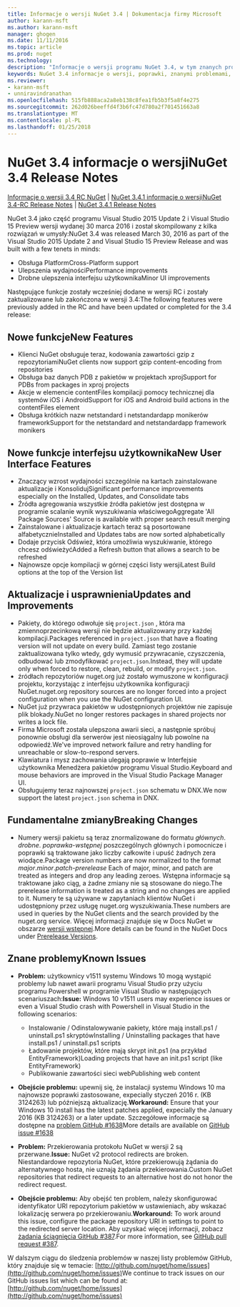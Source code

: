 ```yaml
---
title: Informacje o wersji NuGet 3.4 | Dokumentacja firmy Microsoft
author: karann-msft
ms.author: karann-msft
manager: ghogen
ms.date: 11/11/2016
ms.topic: article
ms.prod: nuget
ms.technology: 
description: "Informacje o wersji programu NuGet 3.4, w tym znanych problemów, poprawki, dodatkowe funkcje i dcr."
keywords: NuGet 3.4 informacje o wersji, poprawki, znanymi problemami, nowe funkcje, dcr
ms.reviewer:
- karann-msft
- unniravindranathan
ms.openlocfilehash: 515fb888aca2a8eb138c8fea1fb5b3f5a8f4e275
ms.sourcegitcommit: 262d026beeffd4f3b6fc47d780a2f701451663a8
ms.translationtype: MT
ms.contentlocale: pl-PL
ms.lasthandoff: 01/25/2018
---
```

# <a name="nuget-34-release-notes"></a><span data-ttu-id="8b065-104">NuGet 3.4 informacje o wersji</span><span class="sxs-lookup"><span data-stu-id="8b065-104">NuGet 3.4 Release Notes</span></span>

<span data-ttu-id="8b065-105">[Informacje o wersji 3.4 RC NuGet](../release-notes/nuget-3.4-RC.md) | [NuGet 3.4.1 informacje o wersji](../release-notes/nuget-3.4.1.md)</span><span class="sxs-lookup"><span data-stu-id="8b065-105">[NuGet 3.4-RC Release Notes](../release-notes/nuget-3.4-RC.md) | [NuGet 3.4.1 Release Notes](../release-notes/nuget-3.4.1.md)</span></span>

<span data-ttu-id="8b065-106">NuGet 3.4 jako część programu Visual Studio 2015 Update 2 i Visual Studio 15 Preview wersji wydanej 30 marca 2016 i został skompilowany z kilka rozwiązań w umysły:</span><span class="sxs-lookup"><span data-stu-id="8b065-106">NuGet 3.4 was released March 30, 2016 as part of the Visual Studio 2015 Update 2 and Visual Studio 15 Preview Release and was built with a few tenets in minds:</span></span>

*  <span data-ttu-id="8b065-107">Obsługa Platform</span><span class="sxs-lookup"><span data-stu-id="8b065-107">Cross-Platform support</span></span>
*  <span data-ttu-id="8b065-108">Ulepszenia wydajności</span><span class="sxs-lookup"><span data-stu-id="8b065-108">Performance improvements</span></span>
*  <span data-ttu-id="8b065-109">Drobne ulepszenia interfejsu użytkownika</span><span class="sxs-lookup"><span data-stu-id="8b065-109">Minor UI improvements</span></span>

<span data-ttu-id="8b065-110">Następujące funkcje zostały wcześniej dodane w wersji RC i zostały zaktualizowane lub zakończona w wersji 3.4:</span><span class="sxs-lookup"><span data-stu-id="8b065-110">The following features were previously added in the RC and have been updated or completed for the 3.4 release:</span></span>

## <a name="new-features"></a><span data-ttu-id="8b065-111">Nowe funkcje</span><span class="sxs-lookup"><span data-stu-id="8b065-111">New Features</span></span>

* <span data-ttu-id="8b065-112">Klienci NuGet obsługuje teraz, kodowania zawartości gzip z repozytoriami</span><span class="sxs-lookup"><span data-stu-id="8b065-112">NuGet clients now support gzip content-encoding from repositories</span></span>
* <span data-ttu-id="8b065-113">Obsługa baz danych PDB z pakietów w projektach xproj</span><span class="sxs-lookup"><span data-stu-id="8b065-113">Support for PDBs from packages in xproj projects</span></span>
* <span data-ttu-id="8b065-114">Akcje w elemencie contentFiles kompilacji pomocy technicznej dla systemów iOS i Android</span><span class="sxs-lookup"><span data-stu-id="8b065-114">Support for iOS and Android build actions in the contentFiles element</span></span>
* <span data-ttu-id="8b065-115">Obsługa krótkich nazw netstandard i netstandardapp monikerów framework</span><span class="sxs-lookup"><span data-stu-id="8b065-115">Support for the netstandard and netstandardapp framework monikers</span></span>

## <a name="new-user-interface-features"></a><span data-ttu-id="8b065-116">Nowe funkcje interfejsu użytkownika</span><span class="sxs-lookup"><span data-stu-id="8b065-116">New User Interface Features</span></span>

* <span data-ttu-id="8b065-117">Znaczący wzrost wydajności szczególnie na kartach zainstalowane aktualizacje i Konsoliduj</span><span class="sxs-lookup"><span data-stu-id="8b065-117">Significant performance improvements especially on the Installed, Updates, and Consolidate tabs</span></span>
* <span data-ttu-id="8b065-118">Źródła agregowania wszystkie źródła pakietów jest dostępna w programie scalanie wynik wyszukiwania właściwego</span><span class="sxs-lookup"><span data-stu-id="8b065-118">Aggregate 'All Package Sources' Source is available with proper search result merging</span></span>
* <span data-ttu-id="8b065-119">Zainstalowane i aktualizacje kartach teraz są posortowane alfabetycznie</span><span class="sxs-lookup"><span data-stu-id="8b065-119">Installed and Updates tabs are now sorted alphabetically</span></span>
* <span data-ttu-id="8b065-120">Dodaje przycisk Odśwież, która umożliwia wyszukiwanie, którego chcesz odświeżyć</span><span class="sxs-lookup"><span data-stu-id="8b065-120">Added a Refresh button that allows a search to be refreshed</span></span>
* <span data-ttu-id="8b065-121">Najnowsze opcje kompilacji w górnej części listy wersji</span><span class="sxs-lookup"><span data-stu-id="8b065-121">Latest Build options at the top of the Version list</span></span>

## <a name="updates-and-improvements"></a><span data-ttu-id="8b065-122">Aktualizacje i usprawnienia</span><span class="sxs-lookup"><span data-stu-id="8b065-122">Updates and Improvements</span></span>

* <span data-ttu-id="8b065-123">Pakiety, do którego odwołuje się `project.json` , która ma zmiennoprzecinkową wersji nie będzie aktualizowany przy każdej kompilacji.</span><span class="sxs-lookup"><span data-stu-id="8b065-123">Packages referenced in `project.json` that have a floating version will not update on every build.</span></span> <span data-ttu-id="8b065-124">Zamiast tego zostanie zaktualizowana tylko wtedy, gdy wymusić przywracanie, czyszczenia, odbudować lub zmodyfikować `project.json`.</span><span class="sxs-lookup"><span data-stu-id="8b065-124">Instead, they will update only when forced to restore, clean, rebuild, or modify `project.json`.</span></span>
* <span data-ttu-id="8b065-125">źródłach repozytoriów nuget.org już zostało wymuszone w konfiguracji projektu, korzystając z interfejsu użytkownika konfiguracji NuGet.</span><span class="sxs-lookup"><span data-stu-id="8b065-125">nuget.org repository sources are no longer forced into a project configuration when you use the NuGet configuration UI.</span></span>
* <span data-ttu-id="8b065-126">NuGet już przywraca pakietów w udostępnionych projektów nie zapisuje plik blokady.</span><span class="sxs-lookup"><span data-stu-id="8b065-126">NuGet no longer restores packages in shared projects nor writes a lock file.</span></span>
* <span data-ttu-id="8b065-127">Firma Microsoft została ulepszona awarii sieci, a następnie spróbuj ponownie obsługi dla serwerów jest nieosiągalny lub powolne na odpowiedź.</span><span class="sxs-lookup"><span data-stu-id="8b065-127">We've improved network failure and retry handling for unreachable or slow-to-respond servers.</span></span>
* <span data-ttu-id="8b065-128">Klawiatura i mysz zachowania ulegają poprawie w Interfejsie użytkownika Menedżera pakietów programu Visual Studio.</span><span class="sxs-lookup"><span data-stu-id="8b065-128">Keyboard and mouse behaviors are improved in the Visual Studio Package Manager UI.</span></span>
* <span data-ttu-id="8b065-129">Obsługujemy teraz najnowszej `project.json` schematu w DNX.</span><span class="sxs-lookup"><span data-stu-id="8b065-129">We now support the latest `project.json` schema in DNX.</span></span>

## <a name="breaking-changes"></a><span data-ttu-id="8b065-130">Fundamentalne zmiany</span><span class="sxs-lookup"><span data-stu-id="8b065-130">Breaking Changes</span></span>

* <span data-ttu-id="8b065-131">Numery wersji pakietu są teraz znormalizowane do formatu *głównych*. *drobne*. *poprawka*-*wstępnej* poszczególnych głównych i pomocnicze i poprawki są traktowane jako liczby całkowite i upuść żadnych zera wiodące.</span><span class="sxs-lookup"><span data-stu-id="8b065-131">Package version numbers are now normalized to the format *major*.*minor*.*patch*-*prerelease*   Each of major, minor, and patch are treated as integers and drop any leading zeroes.</span></span>  <span data-ttu-id="8b065-132">Wstępna informacje są traktowane jako ciąg, a żadne zmiany nie są stosowane do niego.</span><span class="sxs-lookup"><span data-stu-id="8b065-132">The prerelease information is treated as a string and no changes are applied to it.</span></span> <span data-ttu-id="8b065-133">Numery te są używane w zapytaniach klientów NuGet i udostępniony przez usługę nuget.org wyszukiwania.</span><span class="sxs-lookup"><span data-stu-id="8b065-133">These numbers are used in queries by the NuGet clients and the search provided by the nuget.org service.</span></span>  <span data-ttu-id="8b065-134">Więcej informacji znajduje się w Docs NuGet w obszarze [wersji wstępnej](../create-packages/prerelease-packages.md).</span><span class="sxs-lookup"><span data-stu-id="8b065-134">More details can be found in the NuGet Docs under [Prerelease Versions](../create-packages/prerelease-packages.md).</span></span>

## <a name="known-issues"></a><span data-ttu-id="8b065-135">Znane problemy</span><span class="sxs-lookup"><span data-stu-id="8b065-135">Known Issues</span></span>

* <span data-ttu-id="8b065-136">**Problem:** użytkownicy v1511 systemu Windows 10 mogą wystąpić problemy lub nawet awarii programu Visual Studio przy użyciu programu Powershell w programie Visual Studio w następujących scenariuszach:</span><span class="sxs-lookup"><span data-stu-id="8b065-136">**Issue:** Windows 10 v1511 users may experience issues or even a Visual Studio crash with Powershell in Visual Studio in the following scenarios:</span></span>
    * <span data-ttu-id="8b065-137">Instalowanie / Odinstalowywanie pakiety, które mają install.ps1 / uninstall.ps1 skryptów</span><span class="sxs-lookup"><span data-stu-id="8b065-137">Installing / Uninstalling packages that have install.ps1 / uninstall.ps1 scripts</span></span>
    * <span data-ttu-id="8b065-138">Ładowanie projektów, które mają skrypt init.ps1 (na przykład EntityFramework)</span><span class="sxs-lookup"><span data-stu-id="8b065-138">Loading projects that have an init.ps1 script (like EntityFramework)</span></span>
    * <span data-ttu-id="8b065-139">Publikowanie zawartości sieci web</span><span class="sxs-lookup"><span data-stu-id="8b065-139">Publishing web content</span></span>

* <span data-ttu-id="8b065-140">**Obejście problemu:** upewnij się, że instalacji systemu Windows 10 ma najnowsze poprawki zastosowane, expecially styczeń 2016 r. (KB 3124263) lub późniejszą aktualizację.</span><span class="sxs-lookup"><span data-stu-id="8b065-140">**Workaround:** Ensure that your Windows 10 install has the latest patches applied, expecially the January 2016 (KB 3124263) or a later update.</span></span>  <span data-ttu-id="8b065-141">Szczegółowe informacje są dostępne na [problem GitHub #1638](http://github.com/nuget/home/issues/1638)</span><span class="sxs-lookup"><span data-stu-id="8b065-141">More details are available on [GitHub issue #1638](http://github.com/nuget/home/issues/1638)</span></span>

* <span data-ttu-id="8b065-142">**Problem:** Przekierowania protokołu NuGet w wersji 2 są przerwane.</span><span class="sxs-lookup"><span data-stu-id="8b065-142">**Issue:** NuGet v2 protocol redirects are broken.</span></span>
<span data-ttu-id="8b065-143">Niestandardowe repozytoria NuGet, które przekierowują żądania do alternatywnego hosta, nie uznają żądania przekierowania.</span><span class="sxs-lookup"><span data-stu-id="8b065-143">Custom NuGet repositories that redirect requests to an alternative host do not honor the redirect request.</span></span>
* <span data-ttu-id="8b065-144">**Obejście problemu:** Aby obejść ten problem, należy skonfigurować identyfikator URI repozytorium pakietów w ustawieniach, aby wskazać lokalizację serwera po przekierowaniu.</span><span class="sxs-lookup"><span data-stu-id="8b065-144">**Workaround:**  To work around this issue, configure the package repository URI in settings to point to the redirected server location.</span></span>
<span data-ttu-id="8b065-145">Aby uzyskać więcej informacji, zobacz [żądania ściągnięcia GitHub #387](https://github.com/NuGet/NuGet.Client/pull/387).</span><span class="sxs-lookup"><span data-stu-id="8b065-145">For more information, see [GitHub pull request #387](https://github.com/NuGet/NuGet.Client/pull/387).</span></span>

<span data-ttu-id="8b065-146">W dalszym ciągu do śledzenia problemów w naszej listy problemów GitHub, który znajduje się w temacie: [http://github.com/nuget/home/issues](http://github.com/nuget/home/issues)</span><span class="sxs-lookup"><span data-stu-id="8b065-146">We continue to track issues on our GitHub issues list which can be found at: [http://github.com/nuget/home/issues](http://github.com/nuget/home/issues)</span></span>